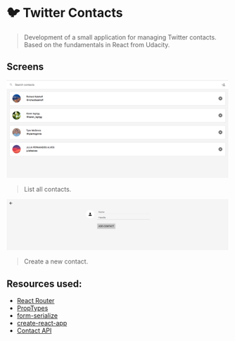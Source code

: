 # :bird: Twitter Contacts
> Development of a small application for managing Twitter contacts. Based on the fundamentals in React from Udacity.

## Screens

![Screen List Contacts](screen_list.png)
> List all contacts.

![Screen Create Contacts](screen_create.png)
> Create a new contact.

## Resources used:

- [React Router](https://reacttraining.com/react-router/)
- [PropTypes](https://www.npmjs.com/package/prop-types)
- [form-serialize](https://www.npmjs.com/package/form-serialize)
- [create-react-app](https://facebook.github.io/create-react-app/)
- [Contact API](https://github.com/udacity/reactnd-contacts-server2)
